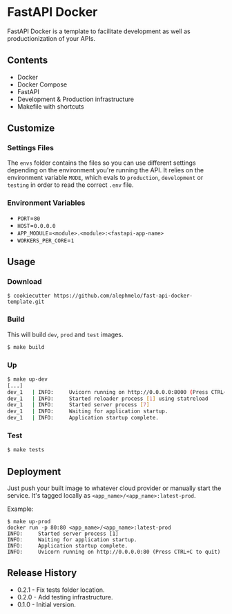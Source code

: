 # FastAPI Docker

FastAPI Docker is a template to facilitate development as well as productionization of your APIs. 

## Contents
- Docker
- Docker Compose
- FastAPI
- Development & Production infrastructure
- Makefile with shortcuts


## Customize
### Settings Files
The `envs` folder contains the files so you can use different settings depending on the environment you're running the API. It relies on the environment variable `MODE`, which evals to `production`, `development` or `testing` in order to read the correct `.env` file.

### Environment Variables
- `PORT`=`80`
- `HOST`=`0.0.0.0`
- `APP_MODULE`=`<module>.<module>:<fastapi-app-name>`
- `WORKERS_PER_CORE`=`1`

## Usage
### Download
```
$ cookiecutter https://github.com/alephmelo/fast-api-docker-template.git
```

### Build
This will build `dev`, `prod` and `test` images.
```bash
$ make build
```

### Up
```bash
$ make up-dev
[...]
dev_1   | INFO:     Uvicorn running on http://0.0.0.0:8000 (Press CTRL+C to quit)
dev_1   | INFO:     Started reloader process [1] using statreload
dev_1   | INFO:     Started server process [7]
dev_1   | INFO:     Waiting for application startup.
dev_1   | INFO:     Application startup complete.
```

### Test
```bash
$ make tests
```

## Deployment
Just push your built image to whatever cloud provider or manually start the service. It's tagged locally as `<app_name>/<app_name>:latest-prod`.

Example:
```
$ make up-prod
docker run -p 80:80 <app_name>/<app_name>:latest-prod
INFO:     Started server process [1]
INFO:     Waiting for application startup.
INFO:     Application startup complete.
INFO:     Uvicorn running on http://0.0.0.0:80 (Press CTRL+C to quit)
```

## Release History
- 0.2.1 - Fix tests folder location.
- 0.2.0 - Add testing infrastructure.
- 0.1.0 - Initial version.